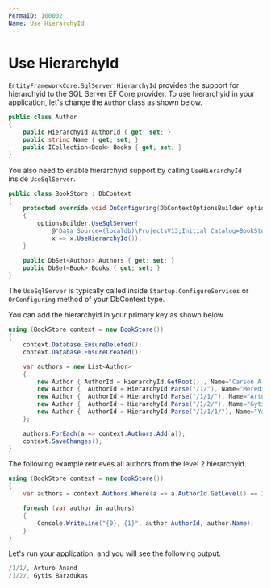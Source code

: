 ```yaml
---
PermaID: 100002
Name: Use HierarchyId
---
```


# Use HierarchyId

`EntityFrameworkCore.SqlServer.HierarchyId` provides the support for hierarchyid to the SQL Server EF Core provider. To use hierarchyid in your application, let's change the `Author` class as shown below.

```csharp
public class Author
{
    public HierarchyId AuthorId { get; set; }
    public string Name { get; set; }
    public ICollection<Book> Books { get; set; }
}
```

You also need to enable hierarchyid support by calling `UseHierarchyId` inside `UseSqlServer`. 

```csharp
public class BookStore : DbContext
{
    protected override void OnConfiguring(DbContextOptionsBuilder optionsBuilder)
    {
        optionsBuilder.UseSqlServer(
            @"Data Source=(localdb)\ProjectsV13;Initial Catalog=BookStoreDb;", 
            x => x.UseHierarchyId());
    }

    public DbSet<Author> Authors { get; set; }
    public DbSet<Book> Books { get; set; }
}
```

The `UseSqlServer`  is typically called inside `Startup.ConfigureServices` or `OnConfiguring` method of your DbContext type.

You can add the hierarchyid in your primary key as shown below.

```csharp
using (BookStore context = new BookStore())
{
    context.Database.EnsureDeleted();
    context.Database.EnsureCreated();

    var authors = new List<Author>
    {
        new Author { AuthorId = HierarchyId.GetRoot() , Name="Carson Alexander" },
        new Author {  AuthorId = HierarchyId.Parse("/1/"), Name="Meredith Alonso" },
        new Author {  AuthorId = HierarchyId.Parse("/1/1/"), Name="Arturo Anand" },
        new Author {  AuthorId = HierarchyId.Parse("/1/2/"), Name="Gytis Barzdukas"},
        new Author {  AuthorId = HierarchyId.Parse("/1/1/1/"), Name="Yan Li" },
    };

    authors.ForEach(a => context.Authors.Add(a));
    context.SaveChanges();
}
```

The following example retrieves all authors from the level 2 hierarchyid.

```csharp
using (BookStore context = new BookStore())
{
    var authors = context.Authors.Where(a => a.AuthorId.GetLevel() == 2).ToList();

    foreach (var author in authors)
    {
        Console.WriteLine("{0}, {1}", author.AuthorId, author.Name);
    }
}
```

Let's run your application, and you will see the following output.

```csharp
/1/1/, Arturo Anand
/1/2/, Gytis Barzdukas
```

